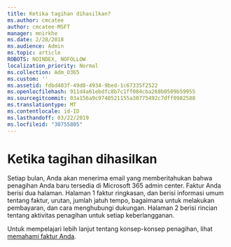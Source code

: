 ```yaml
---
title: Ketika tagihan dihasilkan?
ms.author: cmcatee
author: cmcatee-MSFT
manager: mnirkhe
ms.date: 2/28/2018
ms.audience: Admin
ms.topic: article
ROBOTS: NOINDEX, NOFOLLOW
localization_priority: Normal
ms.collection: Adm_O365
ms.custom: ''
ms.assetid: fdbd403f-49d0-4934-9bed-1c67335f2522
ms.openlocfilehash: 911d4a61ebdfc8b7c1ff084cba268b0509b59955
ms.sourcegitcommit: 03a156a9c9740521155a30775492c7dff0982588
ms.translationtype: MT
ms.contentlocale: id-ID
ms.lasthandoff: 03/22/2019
ms.locfileid: "30755805"
---
```

# <a name="when-is-the-billing-statement-generated"></a>Ketika tagihan dihasilkan

Setiap bulan, Anda akan menerima email yang memberitahukan bahwa penagihan Anda baru tersedia di Microsoft 365 admin center. Faktur Anda berisi dua halaman. Halaman 1 faktur ringkasan, dan berisi informasi umum tentang faktur, urutan, jumlah jatuh tempo, bagaimana untuk melakukan pembayaran, dan cara menghubungi dukungan. Halaman 2 berisi rincian tentang aktivitas penagihan untuk setiap keberlangganan.
  
Untuk mempelajari lebih lanjut tentang konsep-konsep penagihan, lihat [memahami faktur Anda](https://support.office.com/article/0724b428-fb59-4962-8c37-6674166d7507).
  

